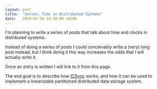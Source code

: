 ```yaml
---
layout: post
title:  "Series: Time in Distributed Systems"
date:   2019-03-20 14:30:00 +0200
---
```

I'm planning to write a series of posts that talk about time and clocks in distributed systems.

Instead of doing a series of posts I could conceivably write a (very) long post instead, but I think doing it this way increases the odds that I will actually write it.

Once an entry is written I will link to it from this page.

The end goal is to describe how [ICSync](https://github.com/niklasekstrom/icsync/) works, and how it can be used to implement a linearizable partitioned distributed data storage system.
